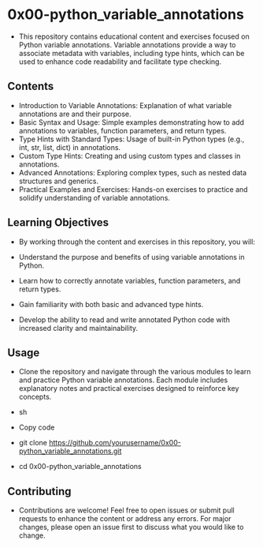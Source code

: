  # 0x00-python_variable_annotations
- This repository contains educational content and exercises focused on Python variable annotations. Variable annotations provide a way to associate metadata with variables, including type hints, which can be used to enhance code readability and facilitate type checking.

## Contents

- Introduction to Variable Annotations: Explanation of what variable annotations are and their purpose.
- Basic Syntax and Usage: Simple examples demonstrating how to add annotations to variables, function parameters, and return types.
- Type Hints with Standard Types: Usage of built-in Python types (e.g., int, str, list, dict) in annotations.
- Custom Type Hints: Creating and using custom types and classes in annotations.
- Advanced Annotations: Exploring complex types, such as nested data structures and generics.
- Practical Examples and Exercises: Hands-on exercises to practice and solidify understanding of variable annotations.

## Learning Objectives

- By working through the content and exercises in this repository, you will:

- Understand the purpose and benefits of using variable annotations in Python.
- Learn how to correctly annotate variables, function parameters, and return types.
- Gain familiarity with both basic and advanced type hints.
- Develop the ability to read and write annotated Python code with increased clarity and maintainability.

## Usage

- Clone the repository and navigate through the various modules to learn and practice Python variable annotations. Each module includes explanatory notes and practical exercises designed to reinforce key concepts.

- sh
- Copy code
- git clone https://github.com/yourusername/0x00-python_variable_annotations.git
- cd 0x00-python_variable_annotations

## Contributing

- Contributions are welcome! Feel free to open issues or submit pull requests to enhance the content or address any errors. For major changes, please open an issue first to discuss what you would like to change.
